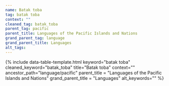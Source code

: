 ```yaml
---
name: Batak toba
tag: batak toba
context: ""
cleaned_tag: batak_toba
parent_tag: pacific
parent_title: Languages of the Pacific Islands and Nations
grand_parent_tag: language
grand_parent_title: Languages
alt_tags: 
---
```


{% include data-table-template.html 
  keyword="batak toba" 
  cleaned_keyword="batak_toba" 
  title="Batak toba"
  context=""
  ancestor_path="language/pacific" 
  parent_title = "Languages of the Pacific Islands and Nations"
  grand_parent_title = "Languages"
  alt_keywords=""
%}

